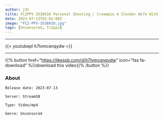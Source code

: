 ```yaml
---
author: j91
title: FC2PPV 3536010 Personal Shooting / Creampie A Slender Wife With Beautiful Legs Who Seeks Pregnancy From Someone Else’s Stick Aiming For Pregnancy And Waving Her Hips With All* Is Beautiful…
date: 2023-07-13T02:01:00Z
image: "FC2-PPV-3536010.jpg"
tags: [Uncensored, fc2ppv]
---
```

___

{{< youtubepl h7lvmcenqydw >}}
___

{{% button href="https://likessb.com/d/h7lvmcenqydw" icon="fas fa-download" %}}download this video{{% /button %}}
### About

`Release date: 2023-07-13`

`Server: StreamSB`

`Type: Video/mp4`

`Genre:	Uncensored`